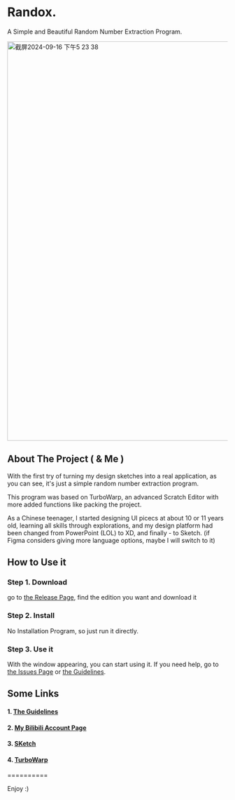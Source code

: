 # Randox.
A Simple and Beautiful Random Number Extraction Program.

<img width="912" alt="截屏2024-09-16 下午5 23 38" src="https://github.com/user-attachments/assets/68d544ff-4246-4124-8906-11a12cf29671">


## About The Project ( & Me )

With the first try of turning my design sketches into a real application, as you can see, it's just a simple random number extraction program.

This program was based on TurboWarp, an advanced Scratch Editor with more added functions like packing the project.

As a Chinese teenager, I started designing UI picecs at about 10 or 11 years old, learning all skills through explorations, and my design platform had been changed from PowerPoint (LOL) to XD, and finally - to Sketch. (if Figma considers giving more language options, maybe I will switch to it)

## How to Use it

### Step 1. Download

go to [the Release Page](https://github.com/INSIDER0018/randox/releases), find the edition you want and download it

### Step 2. Install

No Installation Program, so just run it directly.

### Step 3. Use it

With the window appearing, you can start using it. If you need help, go to [the Issues Page](https://github.com/INSIDER0018/randox/issues) or [the Guidelines](https://github.com/INSIDER0018/randox).

## Some Links

#### 1. [The Guidelines](https://github.com/INSIDER0018/randox)

#### 2. [My Bilibili Account Page](https://space.bilibili.com/403237454)

#### 3. [SKetch](https://www.sketch.com/)

#### 4. [TurboWarp](https://turbowarp.org/)

==========

Enjoy :)
